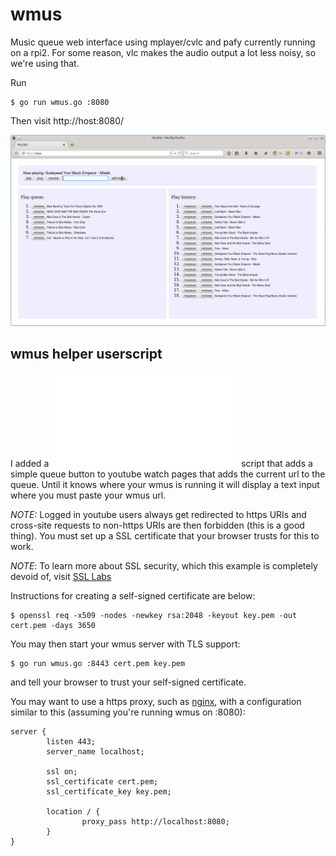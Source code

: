 # wmus
Music queue web interface using mplayer/cvlc and pafy currently running on a rpi2.
For some reason, vlc makes the audio output a lot less noisy, so we're using that.

Run

```
$ go run wmus.go :8080
```

Then visit http://host:8080/

![wmus screenshot](/wmus.png "wmus")

## wmus helper userscript
I added a ![wmus helper userscript](/wmus_helper.user.js) script that adds a
simple queue button to youtube watch pages that adds the current url to the
queue. Until it knows where your wmus is running it will display a text input
where you must paste your wmus url.


*NOTE:* Logged in youtube users always get redirected to https URIs and
cross-site requests to non-https URIs are then forbidden (this is a good thing).
You must set up a SSL certificate that your browser trusts for this to work.

*NOTE*: To learn more about SSL security, which this example
is completely devoid of, visit [SSL Labs](https://www.ssllabs.com/)

Instructions for creating a self-signed certificate are below:

```
$ openssl req -x509 -nodes -newkey rsa:2048 -keyout key.pem -out cert.pem -days 3650
```

You may then start your wmus server with TLS support:

```
$ go run wmus.go :8443 cert.pem key.pem
```

and tell your browser to trust your self-signed certificate.

You may want to use a https proxy, such as [nginx](http://nginx.org/), with
a configuration similar to this (assuming you're running wmus on :8080):

```
server {
        listen 443;
        server_name localhost;

        ssl on;
        ssl_certificate cert.pem;
        ssl_certificate_key key.pem;

        location / {
                proxy_pass http://localhost:8080;
        }
}
```

